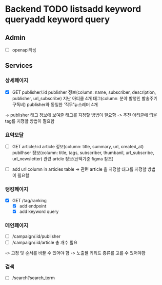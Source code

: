 # Backend TODO listsadd keyword queryadd keyword query

## Admin
- [ ] openapi작성

## Services

### 상세페이지
- [X] GET publisher/:id
publisher 정보(column: name, subscriber, description, publisher, url_subscribe)
지난 아티클 4개
태그(column: 분야 발행인  발송주기  구독비)
publisher와 동일한 '직무'뉴스레터 4개

-> publisher 태그 정보에 보여줄 태그를 지정할 방법이 필요함
-> 추천 아티클에 띄울 tag를 지정할 방법이 필요함

### 요약모달
- [ ] GET article/:id
article 정보(column: title, summary, url, created_at)
pubilhser 정보(column: title, tags, subscriber, thumbanil, url_subscribe, url_newsletter)
관련 artcle 정보(선택기준 figma 참조)

- [ ]  add url column in articles table
-> 관련 article 을 지정할 태그를 지정할 방법이 필요함

### 랭킹페이지
- [X] GET /tag/ranking
    - [X] add endpoint
    - [X] add keyword query

### 메인페이지
- [ ] /campaign/:id/publisher
- [ ] /campaign/:id/article
총 개수 필요

-> 고정 및 순서를 바꿀 수 있어야 함
-> 노출될 키워드 종류를 고를 수 있어야함


### 검색
- [ ] /search?search_term
